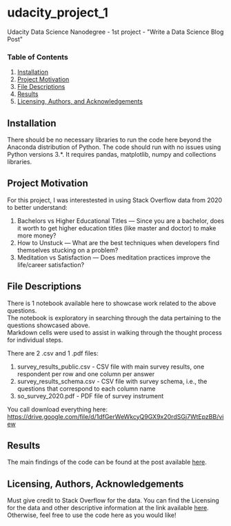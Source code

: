 # udacity_project_1
Udacity Data Science Nanodegree - 1st project - "Write a Data Science Blog Post"


### Table of Contents

1. [Installation](#installation)
2. [Project Motivation](#motivation)
3. [File Descriptions](#files)
4. [Results](#results)
5. [Licensing, Authors, and Acknowledgements](#licensing)

## Installation <a name="installation"></a>

There should be no necessary libraries to run the code here beyond the Anaconda distribution of Python.  The code should run with no issues using Python versions 3.*.
It requires pandas, matplotlib, numpy and collections libraries.

## Project Motivation<a name="motivation"></a>

For this project, I was interestested in using Stack Overflow data from 2020 to better understand:

1. Bachelors vs Higher Educational Titles — Since you are a bachelor, does it worth to get higher education titles (like master and doctor) to make more money?
2. How to Unstuck — What are the best techniques when developers find themselves stucking on a problem?
3. Meditation vs Satisfaction — Does meditation practices improve the life/career satisfaction?


## File Descriptions <a name="files"></a>

There is 1 notebook available here to showcase work related to the above questions.  
The notebook is exploratory in searching through the data pertaining to the questions showcased above.  
Markdown cells were used to assist in walking through the thought process for individual steps.  

There are 2 .csv and 1 .pdf files:
1. survey_results_public.csv - CSV file with main survey results, one respondent per row and one column per answer
2. survey_results_schema.csv - CSV file with survey schema, i.e., the questions that correspond to each column name
3. so_survey_2020.pdf - PDF file of survey instrument

You call download everything here:
https://drive.google.com/file/d/1dfGerWeWkcyQ9GX9x20rdSGj7WtEpzBB/view



## Results<a name="results"></a>

The main findings of the code can be found at the post available [here](https://medium.com/@bruno_prado/3-facts-about-developers-you-didnt-know-bb3d7a867c13).

## Licensing, Authors, Acknowledgements<a name="licensing"></a>

Must give credit to Stack Overflow for the data.  You can find the Licensing for the data and other descriptive information at the link available [here](https://insights.stackoverflow.com/survey).  Otherwise, feel free to use the code here as you would like! 
